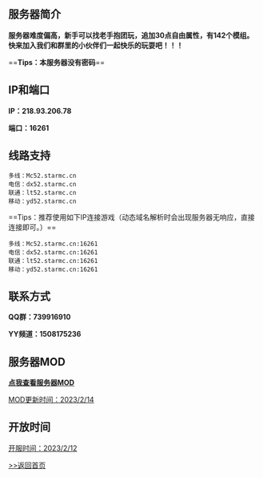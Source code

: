 ## 服务器简介

**服务器难度偏高，新手可以找老手抱团玩，追加30点自由属性，有142个模组。快来加入我们和群里的小伙伴们一起快乐的玩耍吧！！！** 

==**Tips：本服务器没有密码**==

## IP和端口

**IP：218.93.206.78**

**端口：16261**

## 线路支持

    多线：Mc52.starmc.cn
    电信：dx52.starmc.cn
    联通：lt52.starmc.cn
    移动：yd52.starmc.cn

==Tips：推荐使用如下IP连接游戏（动态域名解析时会出现服务器无响应，直接连接即可。）==

    多线：Mc52.starmc.cn:16261
    电信：dx52.starmc.cn:16261
    联通：lt52.starmc.cn:16261
    移动：yd52.starmc.cn:16261

## 联系方式

**QQ群：739916910**

**YY频道：1508175236**

## 服务器MOD

[**点我查看服务器MOD**](https://kdocs.cn/l/cu4I8j9KiBWi)

<u>MOD更新时间：2023/2/14</u>

## 开放时间

<u>开服时间：2023/2/12</u>




[>>返回首页](README)